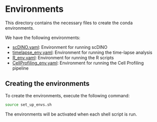 # Environments
This directory contains the necessary files to create the conda environments.

We have the following environments:
- [scDINO.yaml](scDINO.yaml): Environment for running scDINO
- [timelapse_env.yaml](timelapse_env.yaml): Environment for running the time-lapse analysis
- [R_env.yaml](R_env.yaml): Environment for running the R scripts
- [CellProfiling_env.yaml](CellProfiling_env.yaml): Environment for running the Cell Profiling pipeline

## Creating the environments
To create the environments, execute the following command:
```bash
source set_up_envs.sh
```
The environments will be activated when each shell script is run.
